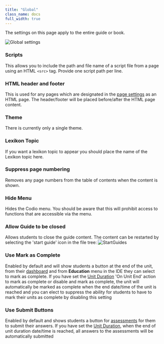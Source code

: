 ```yaml
---
title: "Global"
class_name: docs
full_width: true
---
```


The settings on this page apply to the entire guide or book.

<img alt="Global settings" src="/img/docs/globalsettings.png" class="simple"/>

### Scripts
This allows you to include the path and file name of a script file from a page using an HTML `<src>` tag. Provide one script path per line.

### HTML header and footer
This is used for any pages which are designated in the [page settings](/docs/content/authoring/page-edit/edit-html) as an HTML page. The header/footer will be placed before/after the HTML page content.

### Theme
There is currently only a single theme.

### Lexikon Topic
If you want a lexikon topic to appear you should place the name of the Lexikon topic here.

### Suppress page numbering
Removes any page numbers from the table of contents when the content is shown.

### Hide Menu
Hides the Codio menu. You should be aware that this will prohibit access to functions that are accessible via the menu.

### Allow Guide to be closed
Allows students to close the guide content. The content can be restarted by selecting the 'start guide' icon in the file tree:
<img alt="StartGuides" src="/img/docs/guides/startguides.png" class="simple"/>

### Use Mark as Complete
Enabled by default and will show students a button at the end of the unit, from their [dashboard](/docs/dashboard/student/myclassroom/) and from **Education** menu in the IDE they can select to mark as complete.
If you have set the [Unit Duration](/docs/classes/unitmanagement/settings-info/unit-duration/) 'On Unit End' action to mark as complete or disable and mark as complete, the unit will automatically be marked as complete when the end date/time of the unit is reached and you can elect to suppress the ability for students to have to mark their units as complete by disabling this setting


### Use Submit Buttons
Enabled by default and shows students a button for [assessments](/docs/content/authoring/assessments/) for them to submit their answers.
If you have set the [Unit Duration](/docs/classes/unitmanagement/settings-info/unit-duration/), when the end of unit duration date/time is reached, all answers to the assessments will be automatically submitted
